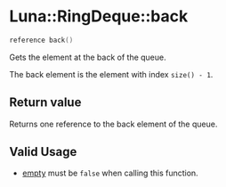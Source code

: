 # Luna::RingDeque::back

```c++
reference back()
```

Gets the element at the back of the queue. 

The back element is the element with index `size() - 1`. 

## Return value
Returns one reference to the back element of the queue. 

## Valid Usage
* [empty](class_luna_1_1_ring_deque_1a644718bb2fb240de962dc3c9a1fdf0dc.md) must be `false` when calling this function. 

